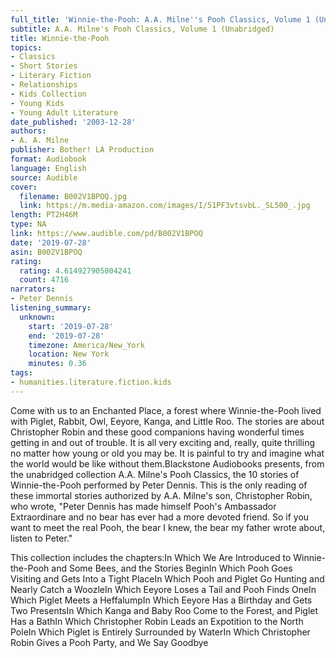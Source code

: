 ```yaml
---
full_title: 'Winnie-the-Pooh: A.A. Milne''s Pooh Classics, Volume 1 (Unabridged)'
subtitle: A.A. Milne's Pooh Classics, Volume 1 (Unabridged)
title: Winnie-the-Pooh
topics:
- Classics
- Short Stories
- Literary Fiction
- Relationships
- Kids Collection
- Young Kids
- Young Adult Literature
date_published: '2003-12-28'
authors:
- A. A. Milne
publisher: Bother! LA Production
format: Audiobook
language: English
source: Audible
cover:
  filename: B002V1BPOQ.jpg
  link: https://m.media-amazon.com/images/I/51PF3vtsvbL._SL500_.jpg
length: PT2H46M
type: NA
link: https://www.audible.com/pd/B002V1BPOQ
date: '2019-07-28'
asin: B002V1BPOQ
rating:
  rating: 4.614927905004241
  count: 4716
narrators:
- Peter Dennis
listening_summary:
  unknown:
    start: '2019-07-28'
    end: '2019-07-28'
    timezone: America/New_York
    location: New York
    minutes: 0.36
tags:
- humanities.literature.fiction.kids
---
```

Come with us to an Enchanted Place, a forest where Winnie-the-Pooh lived with Piglet, Rabbit, Owl, Eeyore, Kanga, and Little Roo. The stories are about Christopher Robin and these good companions having wonderful times getting in and out of trouble. It is all very exciting and, really, quite thrilling no matter how young or old you may be. It is painful to try and imagine what the world would be like without them.Blackstone Audiobooks presents, from the unabridged collection A.A. Milne's Pooh Classics, the 10 stories of Winnie-the-Pooh performed by Peter Dennis. This is the only reading of these immortal stories authorized by A.A. Milne's son, Christopher Robin, who wrote, "Peter Dennis has made himself Pooh's Ambassador Extraordinare and no bear has ever had a more devoted friend. So if you want to meet the real Pooh, the bear I knew, the bear my father wrote about, listen to Peter."

This collection includes the chapters:In Which We Are Introduced to Winnie-the-Pooh and Some Bees, and the Stories BeginIn Which Pooh Goes Visiting and Gets Into a Tight PlaceIn Which Pooh and Piglet Go Hunting and Nearly Catch a WoozleIn Which Eeyore Loses a Tail and Pooh Finds OneIn Which Piglet Meets a HeffalumpIn Which Eeyore Has a Birthday and Gets Two PresentsIn Which Kanga and Baby Roo Come to the Forest, and Piglet Has a BathIn Which Christopher Robin Leads an Expotition to the North PoleIn Which Piglet is Entirely Surrounded by WaterIn Which Christopher Robin Gives a Pooh Party, and We Say Goodbye


